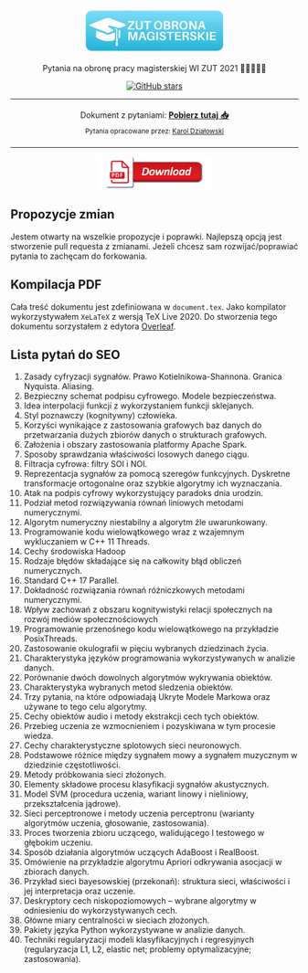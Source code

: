 <br>
<p align="center">
<img src="./graphic/logo_pytania.png" alt="Slidev" width="250"/>
</p>

<p align="center">
Pytania na obronę pracy magisterskiej WI ZUT 2021  🧑‍💻👩‍💻🏫
</p>

<p align="center">
<a href="https://github.com/karlosos/ZUT_pytania_magisterskie" target="__blank"><img alt="GitHub stars" src="https://img.shields.io/github/stars/karlosos/ZUT_pytania_magisterskie?style=social"></a>
</p>


<p align="center">
<table>
<tbody>
<td align="center">
<img width="2000" height="0"><br>
Dokument z pytaniami: <b><a href="https://github.com/karlosos/ZUT_pytania_magisterskie/releases">Pobierz tutaj 📥</a></b><br>
<sub>Pytania opracowane przez: <a href="https://github.com/karlosos">Karol Działowski</a></sub><br>
<img width="2000" height="0">
</td>
</tbody>
</table>
</p>

<!-- TODO ustawić adres -->
<p align="center">
<a href="https://github.com/karlosos/ZUT_pytania_magisterskie/releases" target="_blank"><img src="./graphic/download_button.png" alt="Adres do pobrania PDF z pytaniami" width="200"/></a>
</p>

## Propozycje zmian

Jestem otwarty na wszelkie propozycje i poprawki. Najlepszą opcją jest stworzenie pull requesta z zmianami. Jeżeli chcesz sam rozwijać/poprawiać pytania to zachęcam do forkowania.

## Kompilacja PDF

Cała treść dokumentu jest zdefiniowana w `document.tex`. Jako kompilator wykorzystywałem `XeLaTeX` z wersją TeX Live 2020. Do stworzenia tego dokumentu sorzystałem z edytora [Overleaf](https://www.overleaf.com/).

## Lista pytań do SEO

1. Zasady cyfryzacji sygnałów. Prawo Kotielnikowa-Shannona. Granica Nyquista. Aliasing.
2. Bezpieczny schemat podpisu cyfrowego. Modele bezpieczeństwa.
3. Idea interpolacji funkcji z wykorzystaniem funkcji sklejanych.
4. Styl poznawczy (kognitywny) człowieka.
5. Korzyści wynikające z zastosowania grafowych baz danych do przetwarzania dużych zbiorów danych o strukturach grafowych.
6. Założenia i obszary zastosowania platformy Apache Spark.
7. Sposoby sprawdzania właściwości losowych danego ciągu.
8. Filtracja cyfrowa: filtry SOI i NOI.
9. Reprezentacja sygnałów za pomocą szeregów funkcyjnych. Dyskretne transformacje ortogonalne oraz szybkie algorytmy ich wyznaczania.
10. Atak na podpis cyfrowy wykorzystujący paradoks dnia urodzin.
11. Podział metod rozwiązywania równań liniowych metodami numerycznymi.
12. Algorytm numeryczny niestabilny a algorytm źle uwarunkowany.
13. Programowanie kodu wielowątkowego wraz z wzajemnym wykluczaniem w C++ 11 Threads.
14. Cechy środowiska Hadoop
15. Rodzaje błędów składające się na całkowity błąd obliczeń numerycznych.
16. Standard C++ 17 Parallel.
17. Dokładność rozwiązania równań różniczkowych metodami numerycznymi.
18. Wpływ zachowań z obszaru kognitywistyki relacji społecznych na rozwój mediów społecznościowych
19. Programowanie przenośnego kodu wielowątkowego na przykładzie PosixThreads.
20. Zastosowanie okulografii w pięciu wybranych dziedzinach życia.
1. Charakterystyka języków programowania wykorzystywanych w analizie danych.
2. Porównanie dwóch dowolnych algorytmów wykrywania obiektów.
3. Charakterystyka wybranych metod śledzenia obiektów.
4. Trzy pytania, na które odpowiadają Ukryte Modele Markowa oraz używane to tego celu algorytmy.
5. Cechy obiektów audio i metody ekstrakcji cech tych obiektów.
6. Przebieg uczenia ze wzmocnieniem i pozyskiwana w tym procesie wiedza.
7. Cechy charakterystyczne splotowych sieci neuronowych.
8. Podstawowe różnice między sygnałem mowy a sygnałem muzycznym w dziedzinie częstotliwości.
9. Metody próbkowania sieci złożonych.
10. Elementy składowe procesu klasyfikacji sygnałów akustycznych.
11. Model SVM (procedura uczenia, wariant linowy i nieliniowy, przekształcenia jądrowe).
12. Sieci perceptronowe i metody uczenia perceptronu (warianty algorytmów uczenia, głosowanie, zastosowania).
13. Proces tworzenia zbioru uczącego, walidującego I testowego w głębokim uczeniu.
14. Sposób działania algorytmów uczących AdaBoost i RealBoost.
15. Omówienie na przykładzie algorytmu Apriori odkrywania asocjacji w zbiorach danych.
16. Przykład sieci bayesowskiej (przekonań): struktura sieci, właściwości i jej interpretacja oraz uczenie.
17. Deskryptory cech niskopoziomowych – wybrane algorytmy w odniesieniu do wykorzystywanych cech.
18. Główne miary centralności w sieciach złożonych.
19. Pakiety języka Python wykorzystywane w analizie danych.
20. Techniki regularyzacji modeli klasyfikacyjnych i regresyjnych (regularyzacja L1, L2, elastic net; problemy optymalizacyjne; zastosowania).
